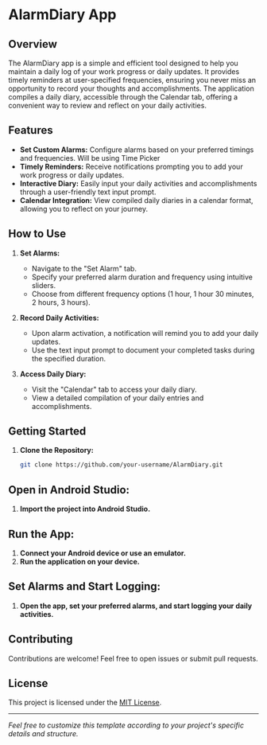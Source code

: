 # AlarmDiary App

## Overview

The AlarmDiary app is a simple and efficient tool designed to help you maintain a daily log of your work progress or daily updates. It provides timely reminders at user-specified frequencies, ensuring you never miss an opportunity to record your thoughts and accomplishments. The application compiles a daily diary, accessible through the Calendar tab, offering a convenient way to review and reflect on your daily activities.

## Features

- **Set Custom Alarms:** Configure alarms based on your preferred timings and frequencies. Will be using Time Picker 
- **Timely Reminders:** Receive notifications prompting you to add your work progress or daily updates.
- **Interactive Diary:** Easily input your daily activities and accomplishments through a user-friendly text input prompt.
- **Calendar Integration:** View compiled daily diaries in a calendar format, allowing you to reflect on your journey.

## How to Use

1. **Set Alarms:**
   - Navigate to the "Set Alarm" tab.
   - Specify your preferred alarm duration and frequency using intuitive sliders.
   - Choose from different frequency options (1 hour, 1 hour 30 minutes, 2 hours, 3 hours).

2. **Record Daily Activities:**
   - Upon alarm activation, a notification will remind you to add your daily updates.
   - Use the text input prompt to document your completed tasks during the specified duration.

3. **Access Daily Diary:**
   - Visit the "Calendar" tab to access your daily diary.
   - View a detailed compilation of your daily entries and accomplishments.

## Getting Started

1. **Clone the Repository:**
   ```bash
   git clone https://github.com/your-username/AlarmDiary.git

## Open in Android Studio:

1. **Import the project into Android Studio.**

## Run the App:

1. **Connect your Android device or use an emulator.**
2. **Run the application on your device.**

## Set Alarms and Start Logging:

1. **Open the app, set your preferred alarms, and start logging your daily activities.**

## Contributing

Contributions are welcome! Feel free to open issues or submit pull requests.

## License

This project is licensed under the [MIT License](LICENSE).

---

*Feel free to customize this template according to your project's specific details and structure.*

